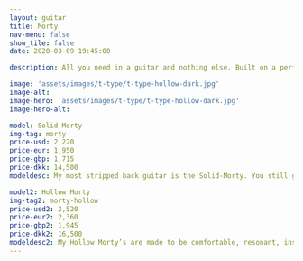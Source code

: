 ```yaml
---
layout: guitar
title: Morty
nav-menu: false
show_tile: false
date: 2020-03-09 19:45:00

description: All you need in a guitar and nothing else. Built on a perfect foundation, simplicity can be more of an inspiration than a limitation.

image: 'assets/images/t-type/t-type-hollow-dark.jpg'
image-alt: 
image-hero: 'assets/images/t-type/t-type-hollow-dark.jpg'
image-hero-alt:

model: Solid Morty
img-tag: morty
price-usd: 2,220
price-eur: 1,950
price-gbp: 1,715
price-dkk: 14,500
modeldesc: My most stripped back guitar is the Solid-Morty. You still get stainless steel frets, the same hardware as you get on my Wayfairs, a modern all access set neck joint, handwound pickups made to your specs, but everything unnecessary is removed. It is a distilled, pure and simple instrument.

model2: Hollow Morty
img-tag2: morty-hollow
price-usd2: 2,520
price-eur2: 2,360
price-gbp2: 1,945
price-dkk2: 16,500
modeldesc2: My Hollow Morty’s are made to be comfortable, resonant, inspiring to play acoustically and versatile. They are totally hollow, with no centre block, to maximise resonance and keep the weight down.  But I vary the thickness of the top, back and sides to add strength and support where needed, whilst removing all unnecessary material. This gives me a lot of extra control on my builds. For example if the customer knows they will be playing on very loud stages I can add a little extra thickness to the top to help control feedback, or if you want to feel vibrations against your chest when you play I can make the back a little thinner on the belly cut.
---
```




